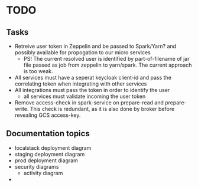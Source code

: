 # TODO

## Tasks

* Retreive user token in Zeppelin and be passed to Spark/Yarn? and possibly available for propogation to our micro services
  * PS! The current resolved user is identified by part-of-filename of jar file passed as job from zeppelin to yarn/spark. The current approach is too weak.
* All services must have a seperat keycloak client-id and pass the correlating token when integrating with other services
* All integrations must pass the token in order to identify the user
  * all services must validate incoming the user token
*  Remove access-check in spark-service on prepare-read and prepare-write. This check is redundant, as it is also done by broker before revealing GCS access-key.

## Documentation topics

* localstack deployment diagram
* staging deployment diagram
* prod deployment diagram
* security diagrams
  * activity diagram
* 
  
